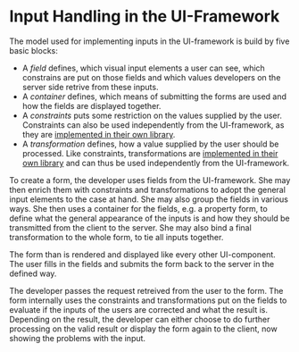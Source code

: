 # Input Handling in the UI-Framework

The model used for implementing inputs in the UI-framework is build by five basic
blocks:

* A *field* defines, which visual input elements a user can see, which constrains
  are put on those fields and which values developers on the server side retrive
  from these inputs.
* A *container*  defines, which means of submitting the forms are used and how
  the fields are displayed together.
* A *constraints* puts some restriction on the values supplied by the user.
  Constraints can also be used independently from the UI-framework, as they are
  [implemented in their own library](src/Validation/README.md).
* A *transformation* defines, how a value supplied by the user should be processed.
  Like constraints, transformations are [implemented in their own library](src/Transformation/README.md)
  and can thus be used independently from the UI-framework.


To create a form, the developer uses fields from the UI-framework. She may then
enrich them with constraints and transformations to adopt the general input
elements to the case at hand. She may also group the fields in various ways.
She then uses a container for the fields, e.g. a property form, to define what
the general appearance of the inputs is and how they should be transmitted from
the client to the server. She may also bind a final transformation to the whole
form, to tie all inputs together.

The form than is rendered and displayed like every other UI-component. The user
fills in the fields and submits the form back to the server in the defined way.

The developer passes the request retreived from the user to the form. The form
internally uses the constraints and transformations put on the fields to evaluate
if the inputs of the users are corrected and what the result is. Depending on
the result, the developer can either choose to do further processing on the valid
result or display the form again to the client, now showing the problems with the
input.
